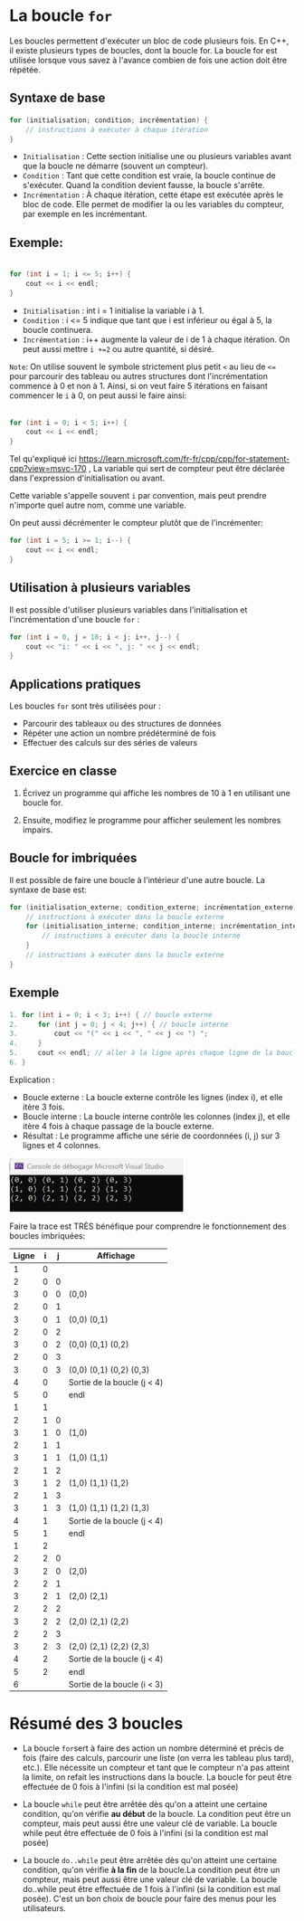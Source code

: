 # La boucle `for`

Les boucles permettent d'exécuter un bloc de code plusieurs fois. En C++, il existe plusieurs types de boucles, dont la boucle for. La boucle for est utilisée lorsque vous savez à l'avance combien de fois une action doit être répétée.

## Syntaxe de base

```cpp
for (initialisation; condition; incrémentation) {
    // instructions à exécuter à chaque itération
}
```

- `Initialisation` : Cette section initialise une ou plusieurs variables avant que la boucle ne démarre (souvent un compteur).
- `Condition` : Tant que cette condition est vraie, la boucle continue de s'exécuter. Quand la condition devient fausse, la boucle s'arrête.
- `Incrémentation` : À chaque itération, cette étape est exécutée après le bloc de code. Elle permet de modifier la ou les variables du compteur, par exemple en les incrémentant.

## Exemple:

```cpp

for (int i = 1; i <= 5; i++) {
    cout << i << endl;
}

```

- `Initialisation` : int i = 1 initialise la variable i à 1.
- `Condition` : i <= 5 indique que tant que i est inférieur ou égal à 5, la boucle continuera.
- `Incrémentation` : i++ augmente la valeur de i de 1 à chaque itération. On peut aussi mettre `i +=2` ou autre quantité, si désiré.


`Note`: On utilise souvent le symbole strictement plus petit `<` au lieu de `<=` pour parcourir des tableau ou autres structures dont l'incrémentation commence à 0 et non à 1. Ainsi, si on veut faire 5 itérations en faisant commencer le `i` à 0, on peut aussi le faire ainsi:

```cpp

for (int i = 0; i < 5; i++) {
    cout << i << endl;
}

```

Tel qu'expliqué ici https://learn.microsoft.com/fr-fr/cpp/cpp/for-statement-cpp?view=msvc-170 , La variable qui sert de compteur peut être déclarée dans l'expression d'initialisation ou avant.

Cette variable s'appelle souvent `i` par convention, mais peut prendre n'importe quel autre nom, comme une variable.

On peut aussi décrémenter le compteur plutôt que de l'incrémenter:

```cpp
for (int i = 5; i >= 1; i--) {
    cout << i << endl;
}
```

## Utilisation à plusieurs variables

Il est possible d'utiliser plusieurs variables dans l'initialisation et l'incrémentation d'une boucle `for` :

```cpp
for (int i = 0, j = 10; i < j; i++, j--) {
    cout << "i: " << i << ", j: " << j << endl;
}
```


## Applications pratiques

Les boucles `for` sont très utilisées pour :

- Parcourir des tableaux ou des structures de données
- Répéter une action un nombre prédéterminé de fois
- Effectuer des calculs sur des séries de valeurs


## Exercice en classe

1. Écrivez un programme qui affiche les nombres de 10 à 1 en utilisant une boucle for. 

2. Ensuite, modifiez le programme pour afficher seulement les nombres impairs.

## Boucle for imbriquées
Il est possible de faire une boucle à l'intérieur d'une autre boucle. La syntaxe de base est:

```cpp
for (initialisation_externe; condition_externe; incrémentation_externe) {
    // instructions à exécuter dans la boucle externe
    for (initialisation_interne; condition_interne; incrémentation_interne) {
        // instructions à exécuter dans la boucle interne
    }
    // instructions à exécuter dans la boucle externe
}
```

## Exemple

```cpp
1. for (int i = 0; i < 3; i++) { // boucle externe
2.     for (int j = 0; j < 4; j++) { // boucle interne
3.         cout << "(" << i << ", " << j << ") ";
4.     }
5.     cout << endl; // aller à la ligne après chaque ligne de la boucle interne
6. }
```
Explication :
- Boucle externe : La boucle externe contrôle les lignes (index i), et elle itère 3 fois.
- Boucle interne : La boucle interne contrôle les colonnes (index j), et elle itère 4 fois à chaque passage de la boucle externe.
- Résultat : Le programme affiche une série de coordonnées (i, j) sur 3 lignes et 4 colonnes.

![2D](img/imbriquee.png)

Faire la trace est TRÈS bénéfique pour comprendre le fonctionnement des boucles imbriquées:

|Ligne | i |   j | Affichage |
|-------| ----------- | ----------- |----------|
|1  | 0 |   |  |
|2  | 0 | 0 |  |
|3  | 0 | 0 |(0,0) |
|2  | 0 | 1 |  |
|3  | 0 | 1 |(0,0) (0,1)|
|2  | 0 | 2 |  |
|3  | 0 | 2 |(0,0) (0,1) (0,2) |
|2  | 0 | 3 |  |
|3  | 0 | 3 |(0,0) (0,1) (0,2) (0,3)|
|4  | 0 |   | Sortie de la boucle (j < 4)|
|5  | 0 |   | endl |
|1  | 1 |   |      |
|2  | 1 | 0 |      |
|3  | 1 | 0 |(1,0) |
|2  | 1 | 1 |      |
|3  | 1 | 1 |(1,0) (1,1)|
|2  | 1 | 2 |  |
|3  | 1 | 2 |(1,0) (1,1) (1,2) |
|2  | 1 | 3 |  |
|3  | 1 | 3 |(1,0) (1,1) (1,2) (1,3)|
|4  | 1 |   | Sortie de la boucle (j < 4)|
|5  | 1 |   | endl |
|1  | 2 |   |      |
|2  | 2 | 0 |      |
|3  | 2 | 0 |(2,0) |
|2  | 2 | 1 |  |
|3  | 2 | 1 |(2,0) (2,1)|
|2  | 2 | 2 |  |
|3  | 2 | 2 |(2,0) (2,1) (2,2) |
|2  | 2 | 3 |  |
|3  | 2 | 3 |(2,0) (2,1) (2,2) (2,3)|
|4  | 2 |   | Sortie de la boucle (j < 4)|
|5  | 2 |   | endl |
|6  |   |   | Sortie de la boucle (i < 3)|




# Résumé des 3 boucles

- La boucle `for`sert à faire des action un nombre déterminé et précis de fois (faire des calculs, parcourir une liste (on verra les tableau plus tard), etc.). Elle nécessite un compteur et tant que le compteur n'a pas atteint la limite, on refait les instructions dans la boucle. La boucle for peut être effectuée de 0 fois à l'infini (si la condition est mal posée)

- La boucle `while` peut être arrêtée dès qu'on a atteint une certaine condition, qu'on vérifie **au début** de la boucle. La condition peut être un compteur, mais peut aussi être une valeur clé de variable. La boucle while peut être effectuée de 0 fois à l'infini (si la condition est mal posée)

- La boucle `do..while` peut être arrêtée dès qu'on atteint une certaine condition, qu'on vérifie **à la fin** de la boucle.La condition peut être un compteur, mais peut aussi être une valeur clé de variable. La boucle do..while peut être effectuée de 1 fois à l'infini (si la condition est mal posée). C'est un bon choix de boucle pour faire des menus pour les utilisateurs.
